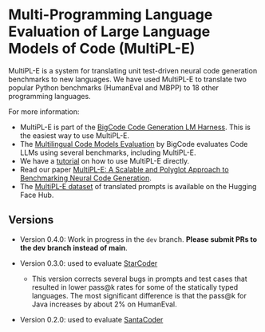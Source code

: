 # Multi-Programming Language Evaluation of Large Language Models of Code (MultiPL-E)

MultiPL-E is a system for translating unit test-driven neural code generation 
benchmarks to new languages. We have used MultiPL-E to translate two popular 
Python benchmarks (HumanEval and MBPP) to 18 other programming languages.

For more information:

- MultiPL-E is part of the [BigCode Code Generation LM Harness]. This
  is the easiest way to use MultiPL-E.
- The [Multilingual Code Models Evaluation] by BigCode evaluates Code LLMs
  using several benchmarks, including MultiPL-E.
- We have a [tutorial] on how to use MultiPL-E directly.
- Read our paper [MultiPL-E: A Scalable and Polyglot Approach to Benchmarking Neural Code Generation].
- The [MultiPL-E dataset] of translated prompts is available on the Hugging Face
  Hub.

## Versions

- Version 0.4.0: Work in progress in the `dev` branch. **Please submit PRs to the dev branch instead of main**.

- Version 0.3.0: used to evaluate [StarCoder]

  - This version corrects several bugs in prompts and test cases that resulted in lower
    pass@k rates for some of the statically typed languages. The most significant difference
    is that the pass@k for Java increases by about 2% on HumanEval.
  

- Version 0.2.0: used to evaluate [SantaCoder]

[tutorial]: https://nuprl.github.io/MultiPL-E/
[BigCode Code Generation LM Harness]: https://github.com/bigcode-project/bigcode-evaluation-harness
[MultiPL-E: A Scalable and Polyglot Approach to Benchmarking Neural Code Generation]: https://ieeexplore.ieee.org/abstract/document/10103177
[SantaCoder]: https://arxiv.org/abs/2301.03988
[MultiPL-E dataset]: https://huggingface.co/datasets/nuprl/MultiPL-E
[StarCoder]: https://arxiv.org/abs/2305.06161
[Multilingual Code Models Evaluation]: https://huggingface.co/spaces/bigcode/multilingual-code-evals
